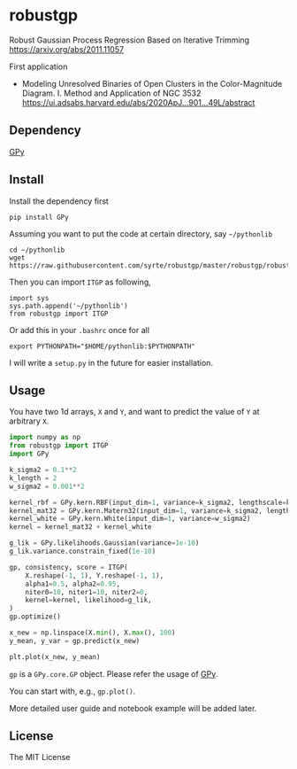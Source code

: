 # robustgp
Robust Gaussian Process Regression Based on Iterative Trimming
https://arxiv.org/abs/2011.11057

First application
- Modeling Unresolved Binaries of Open Clusters in the Color-Magnitude Diagram. I. Method and Application of NGC 3532
  https://ui.adsabs.harvard.edu/abs/2020ApJ...901...49L/abstract

## Dependency
[GPy](https://github.com/SheffieldML/GPy/)

## Install

Install the dependency first
```
pip install GPy
```

Assuming you want to put the code at certain directory, say `~/pythonlib`
```
cd ~/pythonlib
wget https://raw.githubusercontent.com/syrte/robustgp/master/robustgp/robustgp.py
```

Then you can import `ITGP` as following,
```
import sys
sys.path.append('~/pythonlib')
from robustgp import ITGP
```

Or add this in your `.bashrc` once for all
```
export PYTHONPATH="$HOME/pythonlib:$PYTHONPATH"
```

I will write a `setup.py` in the future for easier installation.


## Usage

You have two 1d arrays, `X` and `Y`, and want to predict the value of `Y` at arbitrary `X`.

```python
import numpy as np
from robustgp import ITGP
import GPy

k_sigma2 = 0.1**2
k_length = 2
w_sigma2 = 0.001**2

kernel_rbf = GPy.kern.RBF(input_dim=1, variance=k_sigma2, lengthscale=k_length)
kernel_mat32 = GPy.kern.Matern32(input_dim=1, variance=k_sigma2, lengthscale=k_length)
kernel_white = GPy.kern.White(input_dim=1, variance=w_sigma2)
kernel = kernel_mat32 + kernel_white

g_lik = GPy.likelihoods.Gaussian(variance=1e-10)
g_lik.variance.constrain_fixed(1e-10)

gp, consistency, score = ITGP(
    X.reshape(-1, 1), Y.reshape(-1, 1),
    alpha1=0.5, alpha2=0.95,
    niter0=10, niter1=10, niter2=0,
    kernel=kernel, likelihood=g_lik,
)
gp.optimize()

x_new = np.linspace(X.min(), X.max(), 100)
y_mean, y_var = gp.predict(x_new)

plt.plot(x_new, y_mean)
```

`gp` is a `GPy.core.GP` object. Please refer the usage of [GPy](https://nbviewer.jupyter.org/github/SheffieldML/notebook/blob/master/GPy/basic_gp.ipynb).

You can start with, e.g., `gp.plot()`.

More detailed user guide and notebook example will be added later.

## License 
The MIT License
